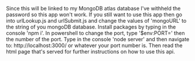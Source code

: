 Since this will be linked to my MongoDB atlas database I've withheld the password so this app won't work.
If you still want to use this app then go into urlLookup.js and urlSubmit.js and change the values of 'mongoURL' to the string of you mongoDB database.
Install packages by typing in the console 'npm i'.
In powershell to change the port, type '$env:PORT=' then the number of the port.
Type in the console 'node server' and then navigate to:
http://localhost:3000/ or whatever your port number is.
Then read the html page that's served for further instructions on how to use this api.